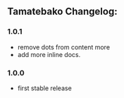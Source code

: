 ## Tamatebako Changelog:

### 1.0.1
* remove dots from content more
* add more inline docs.

### 1.0.0
* first stable release